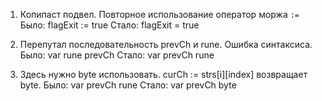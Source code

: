 1) Копипаст подвел. Повторное использование оператор моржа `:=`
Было:
flagExit := true
Стало:
flagExit = true

2) Перепутал последовательность prevCh и rune. Ошибка синтаксиса.
Было:
var rune prevCh
Стало:
var prevCh rune

3) Здесь нужно byte использовать.
curCh := strs[i][index] возвращает byte.
Было:
var prevCh rune
Стало:
var prevCh byte 
